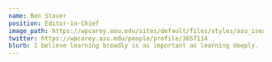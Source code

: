 ```yaml
---
name: Ben Stover
position: Editor-in-Chief
image_path: https://wpcarey.asu.edu/sites/default/files/styles/asu_isearch_profile/public/asu_isearch_photos/3657114.jpg?itok=FiG5Ppyb
twitter: https://wpcarey.asu.edu/people/profile/3657114
blurb: I believe learning broadly is as important as learning deeply.
---
```

